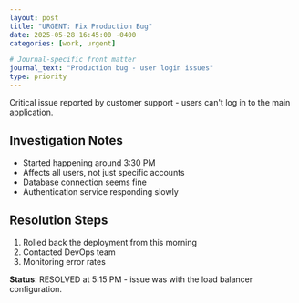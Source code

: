 ```yaml
---
layout: post
title: "URGENT: Fix Production Bug"
date: 2025-05-28 16:45:00 -0400
categories: [work, urgent]

# Journal-specific front matter
journal_text: "Production bug - user login issues"
type: priority
---
```


Critical issue reported by customer support - users can't log in to the main application.

## Investigation Notes

- Started happening around 3:30 PM
- Affects all users, not just specific accounts
- Database connection seems fine
- Authentication service responding slowly

## Resolution Steps

1. Rolled back the deployment from this morning
2. Contacted DevOps team
3. Monitoring error rates

**Status**: RESOLVED at 5:15 PM - issue was with the load balancer configuration.
